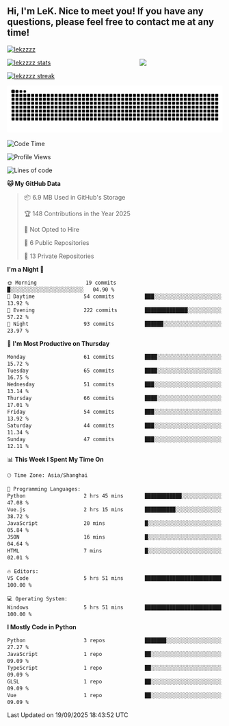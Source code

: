 ## Hi, I'm LeK. Nice to meet you! If you have any questions, please feel free to contact me at any time!

<p align="left"> <a href="https://github.com/ryo-ma/github-profile-trophy"><img src="https://github-profile-trophy.vercel.app/?username=lekzzzz" alt="lekzzzz" /></a> </p>

<img align="right" width="38.5%" src="https://github.com/LeKZzzz/LeKZzzz/blob/master/img/img_1_1.gif"/>

<a href="https://github.com/LeKZzzz"><img width="58%" src="https://github-readme-stats.vercel.app/api?username=lekzzzz&show_icons=true&locale=en" alt="lekzzzz stats"></a>

<a href="https://github.com/LeKZzzz"><img width="58%" src="https://github-readme-streak-stats.herokuapp.com/?user=lekzzzz&" alt="lekzzzz streak"></a>


![snake](https://raw.githubusercontent.com/LeKZzzz/LeKZzzz/output/github-contribution-grid-snake.svg)


<!--START_SECTION:waka-->
![Code Time](http://img.shields.io/badge/Code%20Time-636%20hrs%2014%20mins-blue)

![Profile Views](http://img.shields.io/badge/Profile%20Views-0-blue)

![Lines of code](https://img.shields.io/badge/From%20Hello%20World%20I%27ve%20Written-3.8%20million%20lines%20of%20code-blue)

**🐱 My GitHub Data** 

> 📦 6.9 MB Used in GitHub's Storage 
 > 
> 🏆 148 Contributions in the Year 2025
 > 
> 🚫 Not Opted to Hire
 > 
> 📜 6 Public Repositories 
 > 
> 🔑 13 Private Repositories 
 > 
**I'm a Night 🦉** 

```text
🌞 Morning                19 commits          █░░░░░░░░░░░░░░░░░░░░░░░░   04.90 % 
🌆 Daytime                54 commits          ███░░░░░░░░░░░░░░░░░░░░░░   13.92 % 
🌃 Evening                222 commits         ██████████████░░░░░░░░░░░   57.22 % 
🌙 Night                  93 commits          ██████░░░░░░░░░░░░░░░░░░░   23.97 % 
```
📅 **I'm Most Productive on Thursday** 

```text
Monday                   61 commits          ████░░░░░░░░░░░░░░░░░░░░░   15.72 % 
Tuesday                  65 commits          ████░░░░░░░░░░░░░░░░░░░░░   16.75 % 
Wednesday                51 commits          ███░░░░░░░░░░░░░░░░░░░░░░   13.14 % 
Thursday                 66 commits          ████░░░░░░░░░░░░░░░░░░░░░   17.01 % 
Friday                   54 commits          ███░░░░░░░░░░░░░░░░░░░░░░   13.92 % 
Saturday                 44 commits          ███░░░░░░░░░░░░░░░░░░░░░░   11.34 % 
Sunday                   47 commits          ███░░░░░░░░░░░░░░░░░░░░░░   12.11 % 
```


📊 **This Week I Spent My Time On** 

```text
🕑︎ Time Zone: Asia/Shanghai

💬 Programming Languages: 
Python                   2 hrs 45 mins       ████████████░░░░░░░░░░░░░   47.08 % 
Vue.js                   2 hrs 15 mins       ██████████░░░░░░░░░░░░░░░   38.72 % 
JavaScript               20 mins             █░░░░░░░░░░░░░░░░░░░░░░░░   05.84 % 
JSON                     16 mins             █░░░░░░░░░░░░░░░░░░░░░░░░   04.64 % 
HTML                     7 mins              █░░░░░░░░░░░░░░░░░░░░░░░░   02.01 % 

🔥 Editors: 
VS Code                  5 hrs 51 mins       █████████████████████████   100.00 % 

💻 Operating System: 
Windows                  5 hrs 51 mins       █████████████████████████   100.00 % 
```

**I Mostly Code in Python** 

```text
Python                   3 repos             ███████░░░░░░░░░░░░░░░░░░   27.27 % 
JavaScript               1 repo              ██░░░░░░░░░░░░░░░░░░░░░░░   09.09 % 
TypeScript               1 repo              ██░░░░░░░░░░░░░░░░░░░░░░░   09.09 % 
GLSL                     1 repo              ██░░░░░░░░░░░░░░░░░░░░░░░   09.09 % 
Vue                      1 repo              ██░░░░░░░░░░░░░░░░░░░░░░░   09.09 % 
```




 Last Updated on 19/09/2025 18:43:52 UTC
<!--END_SECTION:waka-->
